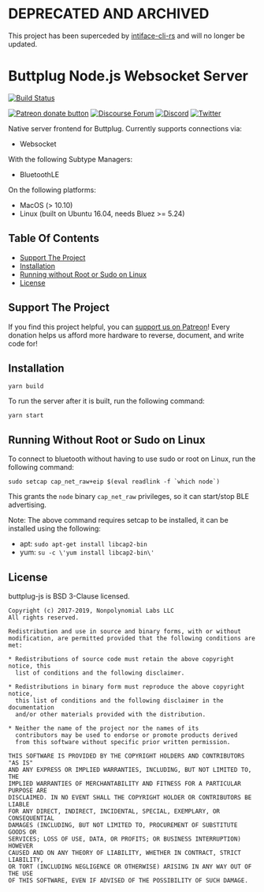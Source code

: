 # DEPRECATED AND ARCHIVED

This project has been superceded by [intiface-cli-rs](https://github.com/intiface/intiface-cli-rs) and will no longer be updated.

# Buttplug Node.js Websocket Server

[![Build Status](https://dev.azure.com/nplabs/buttplug/_apis/build/status/buttplugio.buttplug-js?branchName=master)](https://dev.azure.com/nplabs/buttplug/_build/latest?definitionId=3&branchName=master)

[![Patreon donate button](https://img.shields.io/badge/patreon-donate-yellow.svg)](https://www.patreon.com/qdot)
[![Discourse Forum](https://img.shields.io/badge/discourse-forum-blue.svg)](https://metafetish.club)
[![Discord](https://img.shields.io/discord/353303527587708932.svg?logo=discord)](https://discord.gg/t9g9RuD)
[![Twitter](https://img.shields.io/twitter/follow/buttplugio.svg?style=social&logo=twitter)](https://twitter.com/buttplugio)

Native server frontend for Buttplug. Currently supports connections via:

- Websocket

With the following Subtype Managers:

- BluetoothLE

On the following platforms:

- MacOS (> 10.10)
- Linux (built on Ubuntu 16.04, needs Bluez >= 5.24)

## Table Of Contents

- [Support The Project](#support-the-project)
- [Installation](#installation)
- [Running without Root or Sudo on Linux](#running-without-root-or-sudo-on-linux)
- [License](#license)

## Support The Project

If you find this project helpful, you can [support us on
Patreon](http://patreon.com/qdot)! Every donation helps us afford more
hardware to reverse, document, and write code for!

## Installation

```
yarn build
```

To run the server after it is built, run the following command:

```
yarn start
```

## Running Without Root or Sudo on Linux

To connect to bluetooth without having to use sudo or root on Linux,
run the following command:

```
sudo setcap cap_net_raw+eip $(eval readlink -f `which node`)
```

This grants the `node` binary `cap_net_raw` privileges, so it can
start/stop BLE advertising.

Note: The above command requires setcap to be installed, it can be
installed using the following:

* apt: `sudo apt-get install libcap2-bin`
* yum: `su -c \'yum install libcap2-bin\'`


## License

buttplug-js is BSD 3-Clause licensed.

    Copyright (c) 2017-2019, Nonpolynomial Labs LLC
    All rights reserved.
    
    Redistribution and use in source and binary forms, with or without
    modification, are permitted provided that the following conditions are met:
    
    * Redistributions of source code must retain the above copyright notice, this
      list of conditions and the following disclaimer.
    
    * Redistributions in binary form must reproduce the above copyright notice,
      this list of conditions and the following disclaimer in the documentation
      and/or other materials provided with the distribution.
    
    * Neither the name of the project nor the names of its
      contributors may be used to endorse or promote products derived
      from this software without specific prior written permission.
    
    THIS SOFTWARE IS PROVIDED BY THE COPYRIGHT HOLDERS AND CONTRIBUTORS "AS IS"
    AND ANY EXPRESS OR IMPLIED WARRANTIES, INCLUDING, BUT NOT LIMITED TO, THE
    IMPLIED WARRANTIES OF MERCHANTABILITY AND FITNESS FOR A PARTICULAR PURPOSE ARE
    DISCLAIMED. IN NO EVENT SHALL THE COPYRIGHT HOLDER OR CONTRIBUTORS BE LIABLE
    FOR ANY DIRECT, INDIRECT, INCIDENTAL, SPECIAL, EXEMPLARY, OR CONSEQUENTIAL
    DAMAGES (INCLUDING, BUT NOT LIMITED TO, PROCUREMENT OF SUBSTITUTE GOODS OR
    SERVICES; LOSS OF USE, DATA, OR PROFITS; OR BUSINESS INTERRUPTION) HOWEVER
    CAUSED AND ON ANY THEORY OF LIABILITY, WHETHER IN CONTRACT, STRICT LIABILITY,
    OR TORT (INCLUDING NEGLIGENCE OR OTHERWISE) ARISING IN ANY WAY OUT OF THE USE
    OF THIS SOFTWARE, EVEN IF ADVISED OF THE POSSIBILITY OF SUCH DAMAGE.
